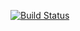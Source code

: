 [![Build Status](https://travis-ci.org/hank-ehly/chat-app.svg?branch=master)](https://travis-ci.org/hank-ehly/chat-app)
